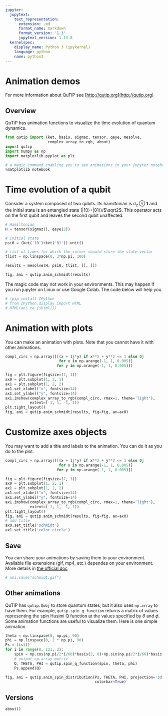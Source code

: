 ```yaml
---
jupyter:
  jupytext:
    text_representation:
      extension: .md
      format_name: markdown
      format_version: '1.3'
      jupytext_version: 1.13.8
  kernelspec:
    display_name: Python 3 (ipykernel)
    language: python
    name: python3
---
```


# Animation demos
For more information about QuTiP see [http://qutip.org](http://qutip.org)


## Overview
QuTiP has animation functions to visualize the time evolution of quantum dynamics.


```python
from qutip import (ket, basis, sigmaz, tensor, qeye, mesolve,
                   complex_array_to_rgb, about)
import qutip
import numpy as np
import matplotlib.pyplot as plt
```


```python
# a magic command enabling you to see animations in your jupyter notebook
%matplotlib notebook
```


# Time evolution of a qubit
Consider a system composed of two qubits. Its hamiltonian is $\sigma_z \otimes \mathbf{1}$ and the initial state is an entangled state ($\left|10\right>$+$\left|01\right>$)/$\sqrt2$.
This operator acts on the first qubit and leaves the second qubit unaffected.


```python
# Hamiltonian
H = tensor(sigmaz(), qeye(2))

# initial state
psi0 = (ket('10')+ket('01')).unit()

# list of times for which the solver should store the state vector
tlist = np.linspace(0, 3*np.pi, 100)

results = mesolve(H, psi0, tlist, [], [])

fig, ani = qutip.anim_schmidt(results)
```


The magic code may not work in your environments. This may happen if you run jupyter on Linux or use Google Colab. The code below will help you.


```python
# !pip install IPython
# from IPython.display import HTML
# HTML(ani.to_jshtml())
```

# Animation with plots
You can make an animation with plots. Note that you cannot have it with other animations.


```python
compl_circ = np.array([[(x + 1j*y) if x**2 + y**2 <= 1 else 0j
                        for x in np.arange(-1, 1, 0.005)]
                       for y in np.arange(-1, 1, 0.005)])

fig = plt.figure(figsize=(7, 3))
ax0 = plt.subplot(1, 2, 1)
ax1 = plt.subplot(1, 2, 2)
ax1.set_xlabel("x", fontsize=14)
ax1.set_ylabel("y", fontsize=14)
ax1.imshow(complex_array_to_rgb(compl_circ, rmax=1, theme='light'),
           extent=(-1, 1, -1, 1))
plt.tight_layout()
fig, ani = qutip.anim_schmidt(results, fig=fig, ax=ax0)
```


# Customize axes objects
You may want to add a title and labels to the animation. You can do it as you do to the plot.


```python
compl_circ = np.array([[(x + 1j*y) if x**2 + y**2 <= 1 else 0j
                        for x in np.arange(-1, 1, 0.005)]
                       for y in np.arange(-1, 1, 0.005)])

fig = plt.figure(figsize=(7, 3))
ax0 = plt.subplot(1, 2, 1)
ax1 = plt.subplot(1, 2, 2)
ax1.set_xlabel("x", fontsize=14)
ax1.set_ylabel("y", fontsize=14)
ax1.imshow(complex_array_to_rgb(compl_circ, rmax=1, theme='light'),
           extent=(-1, 1, -1, 1))
plt.tight_layout()
fig, ani = qutip.anim_schmidt(results, fig=fig, ax=ax0)
# add title
ax0.set_title('schmidt')
ax1.set_title('color circle')
```


## Save
You can share your animations by saving them to your environment. Available file extensions (gif, mp4, etc.) dependes on your environment. More details in [the official doc](https://matplotlib.org/stable/api/_as_gen/matplotlib.animation.Animation.html)


```python
# ani.save("schmidt.gif")
```


## Other animations
QuTiP has `qutip.Qobj` to store quantum states, but it also uses `np.array` to have them. For example, `qutip.spin_q_function` returns a matrix of values representing the spin Husimi Q function at the values specified by $\theta$ and $\phi$. Some animation functions are useful to visualize them. Here is one simple animation.


```python
theta = np.linspace(0, np.pi, 90)
phi = np.linspace(0, 2 * np.pi, 90)
Ps = list()
for i in range(0, 121, 2):
    spin = np.cos(np.pi/2*i/60)*basis(2, 0)+np.sin(np.pi/2*i/60)*basis(2, 1)
    # output np.array matrix
    Q, THETA, PHI = qutip.spin_q_function(spin, theta, phi)
    Ps.append(Q)

fig, ani = qutip.anim_spin_distribution(Ps, THETA, PHI, projection='3d',
                                        colorbar=True)
```


## Versions


```python
about()
```